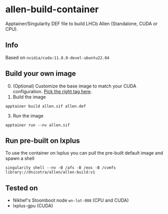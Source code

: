 # allen-build-container
Apptainer/Singularity DEF file to build LHCb Allen (Standalone, CUDA or CPU).

## Info
Based on `nvidia/cuda:11.8.0-devel-ubuntu22.04`

## Build your own image
0. (Optional) Customize the base image to match your CUDA configuration. [Pick the right tag here](https://hub.docker.com/r/nvidia/cuda/tags?page=1&name=devel-ubuntu22.04).
1. Build the image
```
apptainer build allen.sif allen.def
```
3. Run the image
```
apptainer run --nv allen.sif
```

## Run pre-built on lxplus
To use the container on lxplus you can pull the pre-built default image and spawn a shell
```
singularity shell --nv -B /afs -B /eos -B /cvmfs library://dnicotra/allen/allen-build:v1
```
## Tested on
- Nikhef's Stoomboot node `wn-lot-008` (CPU and CUDA)
- lxplus-gpu (CUDA)
